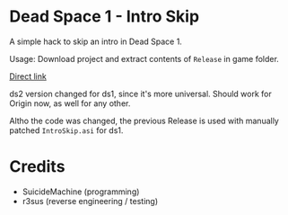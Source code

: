 # Dead Space 1 - Intro Skip
A simple hack to skip an intro in Dead Space 1.  

Usage: Download project and extract contents of `Release` in game folder. 

[Direct link](https://github.com/r3sus/Dead-Space-1---Intro-Skip-u/archive/refs/heads/main.zip)

ds2 version changed for ds1, since it's more universal. Should work for Origin now, as well for any other. 

Altho the code was changed, the previous Release is used with manually patched `IntroSkip.asi` for ds1.

# Credits
* SuicideMachine (programming)
* r3sus (reverse engineering / testing)
